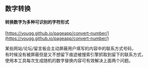 ## 数字转换

#### 转换数字为多种可识别的字符形式

[https://yougg.github.io/pageapp/convert-number/](https://yougg.github.io/pageapp/convert-number/)

某些网站/论坛/留言板会主动屏蔽用户填写的内容中的联系方式号码，  
有时候没有被屏蔽但是又不想留下痕迹被搜索引擎抓取到留下的联系方式，  
使用本工具每次生成随机的数字替换内容可有效解决上面两个问题。
